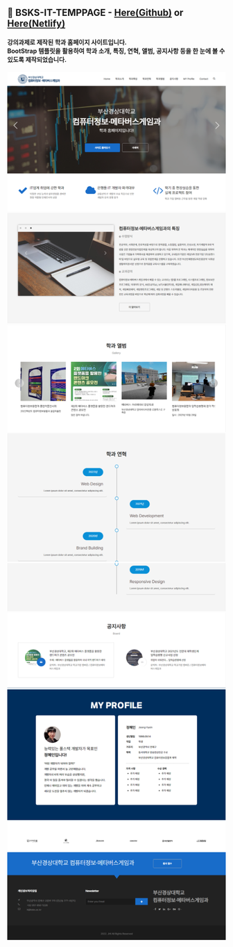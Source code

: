 
## 🏢 BSKS-IT-TEMPPAGE - <a href="https://jhi1234.github.io/bsks-it-temppage/">Here(Github)</a> or <a href="https://bsks-it-tempage.netlify.app/">Here(Netlify)</a>
#### 강의과제로 제작된 학과 홈페이지 사이트입니다.<br>BootStrap 템플릿을 활용하여 학과 소개, 특징, 연혁, 앨범, 공지사항 등을 한 눈에 볼 수 있도록 제작되었습니다.

[![image](./assets/images/tmp1.png)](https://jhi1234.github.io/bsks-it-temppage/)
[![image](./assets/images/tmp2.png)](https://jhi1234.github.io/bsks-it-temppage/)
[![image](./assets/images/tmp3.png)](https://jhi1234.github.io/bsks-it-temppage/)
[![image](./assets/images/tmp4.png)](https://jhi1234.github.io/bsks-it-temppage/)
[![image](./assets/images/tmp5.png)](https://jhi1234.github.io/bsks-it-temppage/)
[![image](./assets/images/tmp6.png)](https://jhi1234.github.io/bsks-it-temppage/)
[![image](./assets/images/tmp7.png)](https://jhi1234.github.io/bsks-it-temppage/)
[![image](./assets/images/tmp8.png)](https://jhi1234.github.io/bsks-it-temppage/)
